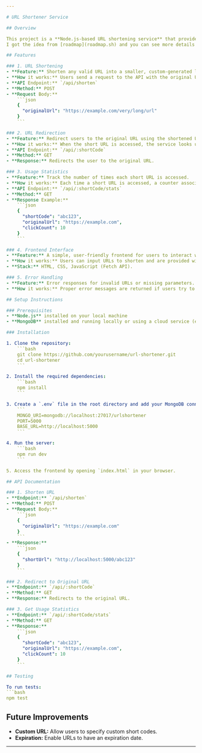 ```yaml
---

# URL Shortener Service

## Overview

This project is a **Node.js-based URL shortening service** that provides functionality to create shortened URLs, retrieve original URLs, and track usage statistics. The service offers both a backend RESTful API and a frontend interface that users can interact with. 
I got the idea from [roadmap](roadmap.sh) and you can see more details of the project [here](https://roadmap.sh/projects/url-shortening-service)

## Features

### 1. URL Shortening
- **Feature:** Shorten any valid URL into a smaller, custom-generated link.
- **How it works:** Users send a request to the API with the original URL, and a short code is generated and stored alongside the original URL in the database.
- **API Endpoint:** `/api/shorten`
- **Method:** POST
- **Request Body:**
    ```json
    {
      "originalUrl": "https://example.com/very/long/url"
    }
    ```

### 2. URL Redirection
- **Feature:** Redirect users to the original URL using the shortened URL.
- **How it works:** When the short URL is accessed, the service looks up the original URL in the database and redirects the user to it.
- **API Endpoint:** `/api/:shortCode`
- **Method:** GET
- **Response:** Redirects the user to the original URL.

### 3. Usage Statistics
- **Feature:** Track the number of times each short URL is accessed.
- **How it works:** Each time a short URL is accessed, a counter associated with the short URL is incremented.
- **API Endpoint:** `/api/:shortCode/stats`
- **Method:** GET
- **Response Example:**
    ```json
    {
      "shortCode": "abc123",
      "originalUrl": "https://example.com",
      "clickCount": 10
    }
    ```

### 4. Frontend Interface
- **Feature:** A simple, user-friendly frontend for users to interact with the service.
- **How it works:** Users can input URLs to shorten and are provided with a shortened link. They can also see the usage statistics of their shortened links.
- **Stack:** HTML, CSS, JavaScript (Fetch API).

### 5. Error Handling
- **Feature:** Error responses for invalid URLs or missing parameters.
- **How it works:** Proper error messages are returned if users try to shorten an invalid URL or if required data is missing.

## Setup Instructions

### Prerequisites
- **Node.js** installed on your local machine
- **MongoDB** installed and running locally or using a cloud service (e.g., MongoDB Atlas)

### Installation

1. Clone the repository:
    ```bash
    git clone https://github.com/yourusername/url-shortener.git
    cd url-shortener
    ```

2. Install the required dependencies:
    ```bash
    npm install
    ```

3. Create a `.env` file in the root directory and add your MongoDB connection string:
    ```
    MONGO_URI=mongodb://localhost:27017/urlshortener
    PORT=5000
    BASE_URL=http://localhost:5000
    ```

4. Run the server:
    ```bash
    npm run dev
    ```

5. Access the frontend by opening `index.html` in your browser.

## API Documentation

### 1. Shorten URL
- **Endpoint:** `/api/shorten`
- **Method:** POST
- **Request Body:**
    ```json
    {
      "originalUrl": "https://example.com"
    }
    ```
- **Response:**
    ```json
    {
      "shortUrl": "http://localhost:5000/abc123"
    }
    ```

### 2. Redirect to Original URL
- **Endpoint:** `/api/:shortCode`
- **Method:** GET
- **Response:** Redirects to the original URL.

### 3. Get Usage Statistics
- **Endpoint:** `/api/:shortCode/stats`
- **Method:** GET
- **Response:**
    ```json
    {
      "shortCode": "abc123",
      "originalUrl": "https://example.com",
      "clickCount": 10
    }
    ```

## Testing

To run tests:
```bash
npm test
```

## Future Improvements

- **Custom URL:** Allow users to specify custom short codes.
- **Expiration:** Enable URLs to have an expiration date.

---
```

